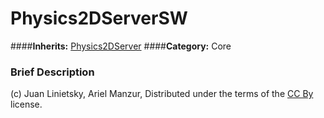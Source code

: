 #  Physics2DServerSW  
####**Inherits:** [Physics2DServer](class_physics2dserver)
####**Category:** Core

###  Brief Description  



(c) Juan Linietsky, Ariel Manzur, Distributed under the terms of the [CC By](https://creativecommons.org/licenses/by/3.0/legalcode) license.

